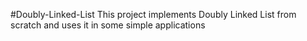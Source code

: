 #Doubly-Linked-List
This project implements Doubly Linked List from scratch and uses it in some simple applications
